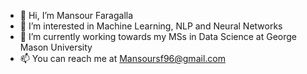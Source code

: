- 👋 Hi, I’m Mansour Faragalla
- 👀 I’m interested in Machine Learning, NLP and Neural Networks 
- 🌱 I’m currently working towards my MSs in Data Science at George Mason University
- 📫 You can reach me at Mansoursf96@gmail.com




